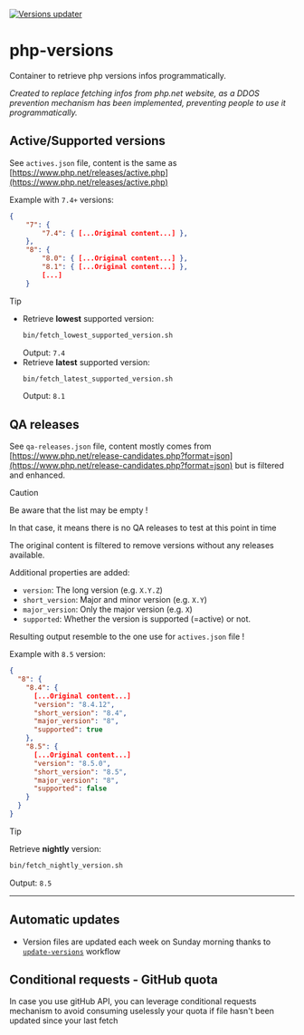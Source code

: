 [![Versions updater](https://github.com/yoanm/php-versions/actions/workflows/update-versions.yml/badge.svg?branch=master)](https://github.com/yoanm/php-versions/actions/workflows/update-versions.yml)

# php-versions
Container to retrieve php versions infos programmatically.

_Created to replace fetching infos from php.net website, as a DDOS prevention mechanism has been implemented, preventing people to use it programmatically._

## Active/Supported versions
See `actives.json` file, content is the same as [https://www.php.net/releases/active.php](https://www.php.net/releases/active.php)

Example with `7.4+` versions:
```json
{
    "7": {
        "7.4": { [...Original content...] },
    },
    "8": {
        "8.0": { [...Original content...] },
        "8.1": { [...Original content...] },
        [...]
    }
```


> [!TIP]
>
> - Retrieve **lowest** supported version:
>   ```bash
>   bin/fetch_lowest_supported_version.sh
>   ```
>   Output: `7.4`
> - Retrieve **latest** supported version:
>   ```bash
>   bin/fetch_latest_supported_version.sh
>   ```
>   Output: `8.1`
>

## QA releases
See `qa-releases.json` file, content mostly comes from [https://www.php.net/release-candidates.php?format=json](https://www.php.net/release-candidates.php?format=json) but is filtered and enhanced.

> [!CAUTION]
> 
> Be aware that the list may be empty !
> 
> In that case, it means there is no QA releases to test at this point in time


The original content is filtered to remove versions without any releases available.

Additional properties are added:
- `version`: The long version (e.g. `X.Y.Z`)
- `short_version`: Major and minor version (e.g. `X.Y`)
- `major_version`: Only the major version (e.g. `X`)
- `supported`: Whether the version is supported (=active) or not.

Resulting output resemble to the one use for `actives.json` file !

Example with `8.5` version:
```json
{
  "8": {
    "8.4": {
      [...Original content...]
      "version": "8.4.12",
      "short_version": "8.4",
      "major_version": "8",
      "supported": true
    },
    "8.5": {
      [...Original content...]
      "version": "8.5.0",
      "short_version": "8.5",
      "major_version": "8",
      "supported": false
    }
  }
}
```

> [!TIP]
>
> Retrieve **nightly** version:
> ```bash
> bin/fetch_nightly_version.sh
> ```
> Output: `8.5`
>

<hr/>

## Automatic updates

- Version files are updated each week on Sunday morning thanks to [`update-versions`](./.github/workflows/update-versions.yml) workflow

## Conditional requests - GitHub quota

In case you use gitHub API, you can leverage conditional requests mechanism to avoid consuming uselessly your quota if file hasn't been updated since your last fetch
